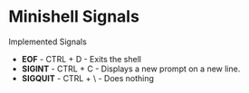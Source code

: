 # Minishell Signals

Implemented Signals
- **EOF** - CTRL + D - Exits the shell
- **SIGINT** - CTRL + C - Displays a new prompt on a new line.
- **SIGQUIT** - CTRL + \ - Does nothing


